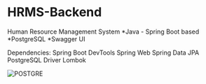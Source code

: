 # HRMS-Backend
Human Resource Management System
*Java - Spring Boot based
*PostgreSQL
*Swagger UI

Dependencies:
Spring Boot DevTools
Spring Web
Spring Data JPA
PostgreSQL Driver
Lombok

![POSTGRE](https://user-images.githubusercontent.com/40796026/124520249-864ec500-ddf4-11eb-809b-08bbe91e8373.png)
